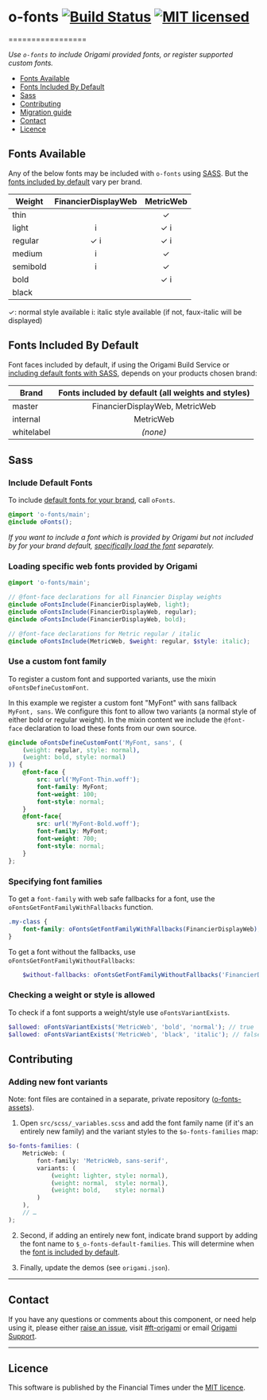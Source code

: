 # o-fonts [![Build Status](https://circleci.com/gh/Financial-Times/o-fonts.png?style=shield&circle-token=c29a1b0246bd3bbad4da8e024954af6c8dc04dca)](https://circleci.com/gh/Financial-Times/o-fonts) [![MIT licensed](https://img.shields.io/badge/license-MIT-blue.svg)](#licence)
=================

_Use `o-fonts` to include Origami provided fonts, or register supported custom fonts._

- [Fonts Available](#fonts-available)
- [Fonts Included By Default](#fonts-included-by-default)
- [Sass](#sass)
- [Contributing](#contributing)
- [Migration guide](#migration-guide)
- [Contact](#contact)
- [Licence](#licence)


## Fonts Available

Any of the below fonts may be included with `o-fonts` using [SASS](#sass). But the [fonts included by default](#fonts-included-by-default) vary per brand.

| Weight   | FinancierDisplayWeb | MetricWeb |
|----------|:-------------------:|:---------:|
| thin     |                     |    ✓      |
| light    |           i         |    ✓ i    |
| regular  |         ✓ i         |    ✓ i    |
| medium   |           i         |    ✓      |
| semibold |           i         |    ✓      |
| bold     |                     |    ✓ i    |
| black    |                     |           |

✓: normal style available
i: italic style available (if not, faux-italic will be displayed)

## Fonts Included By Default

Font faces included by default, if using the Origami Build Service or [including default fonts with SASS](#include-default-fonts), depends on your products chosen brand:

| Brand       | Fonts included by default (all weights and styles) |
|-------------|:--------------------------------------------------:|
| master      | FinancierDisplayWeb, MetricWeb                     |
| internal    | MetricWeb                                          |
| whitelabel  | _(none)_                                           |

## Sass

### Include Default Fonts

To include [default fonts for your brand](#fonts-included-by-default), call `oFonts`.

```scss
@import 'o-fonts/main';
@include oFonts();
```

_If you want to include a font which is provided by Origami but not included by for your brand default, [specifically load the font](#loading-specific-web-fonts–provided-by-origami) separately._

### Loading specific web fonts provided by Origami

```scss
@import 'o-fonts/main';

// @font-face declarations for all Financier Display weights
@include oFontsInclude(FinancierDisplayWeb, light);
@include oFontsInclude(FinancierDisplayWeb, regular);
@include oFontsInclude(FinancierDisplayWeb, bold);

// @font-face declarations for Metric regular / italic
@include oFontsInclude(MetricWeb, $weight: regular, $style: italic);
```

### Use a custom font family

To register a custom font and supported variants, use the mixin `oFontsDefineCustomFont`.

In this example we register a custom font "MyFont" with sans fallback `MyFont, sans`. We configure this font to allow two variants (a normal style of either bold or regular weight). In the mixin content we include the `@font-face` declaration to load these fonts from our own source.
```scss
@include oFontsDefineCustomFont('MyFont, sans', (
    (weight: regular, style: normal),
    (weight: bold, style: normal)
)) {
    @font-face {
        src: url('MyFont-Thin.woff');
        font-family: MyFont;
        font-weight: 100;
        font-style: normal;
    }
    @font-face{
        src: url('MyFont-Bold.woff');
        font-family: MyFont;
        font-weight: 700;
        font-style: normal;
    }
};
```

### Specifying font families

To get a `font-family` with web safe fallbacks for a font, use the `oFontsGetFontFamilyWithFallbacks` function.

```scss
.my-class {
	font-family: oFontsGetFontFamilyWithFallbacks(FinancierDisplayWeb); // FinancierDisplayWeb, sans-serif
}
```

To get a font without the fallbacks, use `oFontsGetFontFamilyWithoutFallbacks`:

```scss
	$without-fallbacks: oFontsGetFontFamilyWithoutFallbacks('FinancierDisplayWeb, sans-serif'); // FinancierDisplayWeb
```

### Checking a weight or style is allowed

To check if a font supports a weight/style use `oFontsVariantExists`.

```scss
$allowed: oFontsVariantExists('MetricWeb', 'bold', 'normal'); // true
$allowed: oFontsVariantExists('MetricWeb', 'black', 'italic'); // false
```

## Contributing

### Adding new font variants

Note: font files are contained in a separate, private repository ([o-fonts-assets](https://github.com/Financial-Times/o-fonts-assets)).

1. Open `src/scss/_variables.scss` and add the font family name (if it's an entirely new family) and the variant styles to the `$o-fonts-families` map:

```scss
$o-fonts-families: (
	MetricWeb: (
		font-family: 'MetricWeb, sans-serif',
		variants: (
			(weight: lighter, style: normal),
			(weight: normal,  style: normal),
			(weight: bold,    style: normal)
		)
	),
	// …
);
```

2. Second, if adding an entirely new font, indicate brand support by adding the font name to `$_o-fonts-default-families`. This will determine when the [font is included by default](#fonts-included-by-default).

3. Finally, update the demos (see `origami.json`).

---

## Contact

If you have any questions or comments about this component, or need help using it, please either [raise an issue](https://github.com/Financial-Times/o-fonts/issues), visit [#ft-origami](https://financialtimes.slack.com/messages/ft-origami/) or email [Origami Support](mailto:origami-support@ft.com).

----

## Licence

This software is published by the Financial Times under the [MIT licence](http://opensource.org/licenses/MIT).
